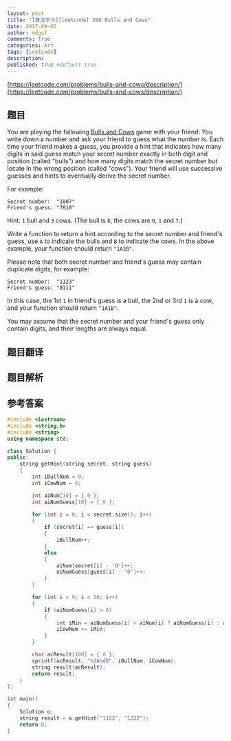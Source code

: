 ```yaml
---
layout: post
title: "[算法学习][leetcode] 299 Bulls and Cows"
date: 2017-09-05
author: mdgsf
comments: true
categories: Art
tags: [Leetcode]
description:
published: true #default true
---
```


[https://leetcode.com/problems/bulls-and-cows/description/](https://leetcode.com/problems/bulls-and-cows/description/)

## 题目

You are playing the following [Bulls and Cows](https://en.wikipedia.org/wiki/Bulls_and_Cows) game with your friend: You write down a number and ask your friend to guess what the number is. Each time your friend makes a guess, you provide a hint that indicates how many digits in said guess match your secret number exactly in both digit and position (called "bulls") and how many digits match the secret number but locate in the wrong position (called "cows"). Your friend will use successive guesses and hints to eventually derive the secret number.

For example:

```
Secret number:  "1807"
Friend's guess: "7810"
```

Hint: `1` bull and `3` cows. (The bull is `8`, the cows are `0`, `1` and `7`.)

Write a function to return a hint according to the secret number and friend's guess, use `A` to indicate the bulls and `B` to indicate the cows. In the above example, your function should return `"1A3B"`.

Please note that both secret number and friend's guess may contain duplicate digits, for example:

```
Secret number:  "1123"
Friend's guess: "0111"
```

In this case, the 1st `1` in friend's guess is a bull, the 2nd or 3rd `1` is a cow, and your function should return `"1A1B"`.

You may assume that the secret number and your friend's guess only contain digits, and their lengths are always equal.

## 题目翻译

## 题目解析

## 参考答案

```c++
#include <iostream>
#include <string.h>
#include <string>
using namespace std;

class Solution {
public:
    string getHint(string secret, string guess)
    {
        int iBullNum = 0;
        int iCowNum = 0;

        int aiNum[10] = { 0 };
        int aiNumGuess[10] = { 0 };

        for (int i = 0; i < secret.size(); i++)
        {
            if (secret[i] == guess[i])
            {
                iBullNum++;
            }
            else
            {
                aiNum[secret[i] - '0']++;
                aiNumGuess[guess[i] - '0']++;
            }
        }

        for (int i = 0; i < 10; i++)
        {
            if (aiNumGuess[i] > 0)
            {
                int iMin = aiNumGuess[i] < aiNum[i] ? aiNumGuess[i] : aiNum[i];
                iCowNum += iMin;
            }
        }

        char acResult[100] = { 0 };
        sprintf(acResult, "%dA%dB", iBullNum, iCowNum);
        string result(acResult);
        return result;
    }
};

int main()
{
    Solution o;
    string result = o.getHint("1122", "1222");
    return 0;
}
```
